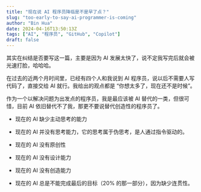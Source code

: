 ```yaml
---
title: "现在说 AI 程序员降临是不是早了点？"
slug: "too-early-to-say-ai-programmer-is-coming"
author: "Bin Hua"
date: 2024-04-16T13:50:13Z
tags: ["AI", "程序员", "GitHub", "Copilot"]
draft: false
---
```


其实在纠结是否要写这一篇，主要是因为 AI 发展太快了，说不定我写完后就会被光速打脸，哈哈哈。

在过去的近两个月时间里，已经有四个人和我说到 AI 程序员，说以后不需要人写代码了，直接交给 AI 就行。我给出的观点都是 “你想太多了，现在还不是时候”。

作为一个以解决问题为出发点的程序员，我是最应该被 AI 替代的一类，但很可惜，目前 AI 依旧替代不了我，那更不要说替代创造性的程序员了。

- 现在的 AI 缺少主动思考的能力

- 现在的 AI 并没有思考能力，它的思考属于伪思考，是人通过指令驱动的。

- 现在的 AI 没有原创性

- 现在的 AI 没有设计能力

- 现在的 AI 没有创造能力

- 现在的 AI 总是不能完成最后的目标（20% 的那一部分），因为缺少连贯性。